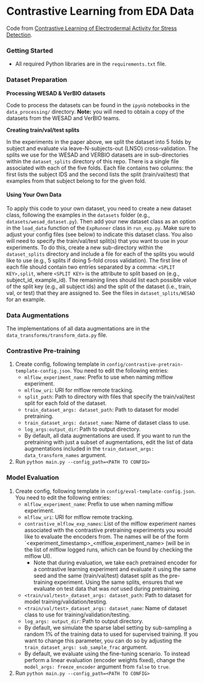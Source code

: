 # Contrastive Learning from EDA Data

Code from [Contrastive Learning of Electrodermal Activity for Stress Detection](https://drive.google.com/file/d/19zVyHcHshMA4dGPCL_R_bcVAwxNb-QAk/view).

### Getting Started
* All required Python libraries are in the ``requirements.txt`` file.

### Dataset Preparation

**Processing WESAD & VerBIO datasets**

Code to process the datasets can be found in the `ipynb` notebooks in the `data_processing/` directory. **Note:** you will need to obtain a copy of the datasets from the WESAD and VerBIO teams.

**Creating train/val/test splits**

In the experiments in the paper above, we split the dataset into 5 folds by subject and evaluate via leave-N-subjects-out (LNSO) cross-validation. The splits we use for the WESAD and VERBIO datasets are in sub-directories within the ``dataset_splits`` directory of this repo. There is a single file associated with each of the five folds. Each file contains two columns: the first lists the subject IDS and the second lists the split (train/val/test) that examples from that subject belong to for the given fold.

#### Using Your Own Data
To apply this code to your own dataset, you need to create a new dataset class, following the examples in the ``datasets`` folder (e.g., ``datasets/wesad_dataset.py``). Then add your new dataset class as an option in the ``load_data`` function of the ``ExpRunner`` class in ``run_exp.py``. Make sure to adjust your config files (see below) to indicate this dataset class. You also will need to specify the train/val/test split(s) that you want to use in your experiments. To do this, create a new sub-directory within the  ``dataset_splits`` directory and include a file for each of the splits you would like to use (e.g., 5 splits if doing 5-fold cross validation). The first line of each file should contain two entries separated by a comma: ``<SPLIT KEY>,split``, where ``<SPLIT KEY>`` is the attribute to split based on (e.g., subject_id, example_id). The remaining lines should list each possible value of the split key (e.g., all subject ids) and the split of the dataset (i.e., train, val, or test) that they are assigned to. See the files in ``dataset_splits/WESAD`` for an example.

### Data Augmentations
The implementations of all data augmentations are in the ``data_transforms/transform_data.py`` file.
### Contrastive Pre-training
1. Create config, following template in ``config/contrastive-pretrain-template-config.json``. You need to edit the following entries:
   * `mlflow_experiment_name`: Prefix to use when naming mlflow experiment.
   * `mlflow_uri`: URI for mlflow remote tracking.
   * `split_path`: Path to directory with files that specify the train/val/test split for each fold of the dataset.
   * `train_dataset_args: dataset_path`: Path to dataset for model pretraining.
   * `train_dataset_args: dataset_name`: Name of dataset class to use.
   * `log_args:output_dir`: Path to output directory.
   * By default, all data augmentations are used. If you want to run the pretraining with just a subset of augmentations, edit the list of data augmentations included in the ``train_dataset_args: data_transform_names`` argument.
2. Run `python main.py --config_path=<PATH TO CONFIG>`
### Model Evaluation
1. Create config, following template in ``config/eval-template-config.json``. You need to edit the following entries:
   * `mlflow_experiment_name`: Prefix to use when naming mlflow experiment.
   * `mlflow_uri`: URI for mlflow remote tracking.
   * `contrastive_mlflow_exp_names`: List of the mlflow experiment names associated with the contrastive pretraining experiments you would like to evaluate the encoders from. The names will be of the form `<experiment_timestamp>_<mlflow_experiment_name> (will be in the list of mlflow logged runs, which can be found by checking the mlflow UI).
       * Note that during evaluation, we take each pretrained encoder for a contrastive learning experiment and evaluate it using the same seed and the same (train/val/test) dataset split as the pre-training experiment. Using the same splits, ensures that we evaluate on test data that was *not* used during pretraining.
   * `<train/val/test>_dataset_args: dataset_path`: Path to dataset for model training/validation/testing.
   * `<train/val/test>_dataset_args: dataset_name`: Name of dataset class to use for training/validation/testing.
   * `log_args: output_dir`: Path to output directory.
   * By default, we simulate the sparse label setting by sub-sampling a random 1\% of the training data to used for supervised training. If you want to change this parameter, you can do so by adjusting the `train_dataset_args: sub_sample_frac` argument.
   * By default, we evaluate using the fine-tuning scenario. To instead perform a linear evaluation (encoder weights fixed), change the `model_args: freeze_encoder` argument from ``false`` to ``true``.
2. Run `python main.py --config_path=<PATH TO CONFIG>`
